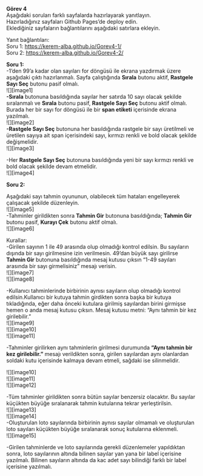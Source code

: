 **Görev 4**  
Aşağıdaki soruları farklı sayfalarda hazırlayarak yanıtlayın.  
Hazırladığınız sayfaları Github Pages’de deploy edin.  
Eklediğiniz sayfaların bağlantılarını aşağıdaki satırlara ekleyin.

Yanıt bağlantıları:  
Soru 1: https://kerem-alba.github.io/Gorev4-1/  
Soru 2: https://kerem-alba.github.io/Gorev4-2/

**Soru 1:**  
\-1’den 99’a kadar olan sayıları for döngüsü ile ekrana yazdırmak üzere aşağıdaki çıktı hazırlanmalı. Sayfa çalıştığında **Sırala** butonu aktif, **Rastgele Sayı Seç** butonu pasif olmalı.  
![][image1]  
**\-Sırala** butonuna basıldığında sayılar her satırda 10 sayı olacak şekilde sıralanmalı ve **Sırala** butonu pasif, **Rastgele Sayı Seç** butonu aktif olmalı.  
Burada her bir sayı for döngüsü ile bir **span etiketi** içerisinde ekrana yazılmalı.  
![][image2]  
**\-Rastgele Sayı Seç** butonuna her basıldığında rastgele bir sayı üretilmeli ve üretilen sayıya ait span içerisindeki sayı, kırmızı renkli ve bold olacak şekilde değişmelidir.  
![][image3]

\-Her **Rastgele Sayı Seç** butonuna basıldığında yeni bir sayı kırmızı renkli ve bold olacak şekilde devam etmelidir.  
![][image4]

**Soru 2:**

Aşağıdaki sayı tahmin oyununun, olabilecek tüm hataları engelleyerek çalışacak şekilde düzenleyin.  
![][image5]  
\-Tahminler girildikten sonra **Tahmin Gir** butonuna basıldığında; **Tahmin Gir** butonu pasif, **Kurayı Çek** butonu aktif olmalı.  
![][image6]

Kurallar:  
\-Girilen sayının 1 ile 49 arasında olup olmadığı kontrol edilsin. Bu sayıların dışında bir sayı girilmesine izin verilmesin. 49’dan büyük sayı girilirse **Tahmin Gir** butonuna basıldığında mesaj kutusu çıksın “1-49 sayıları arasında bir sayı girmelisiniz” mesajı verisin.  
![][image7]  
![][image8]

\-Kullanıcı tahminlerinde birbirinin aynısı sayıların olup olmadığı kontrol edilsin.Kullanıcı bir kutuya tahmin girdikten sonra başka bir kutuya tıkladığında, eğer daha önceki kutulara girilmiş sayılardan birini girmişse hemen o anda mesaj kutusu çıksın. Mesaj kutusu metni: “Aynı tahmin bir kez girilebilir.”  
![][image9]  
![][image10]  
![][image11]

\-Tahminler girilirken aynı tahminlerin girilmesi durumunda **“Aynı tahmin bir kez girilebilir.”** mesajı verildikten sonra, girilen sayılardan aynı olanlardan soldaki kutu içerisinde kalmaya devam etmeli, sağdaki ise silinmelidir.

![][image10]  
![][image11]  
![][image12]

\-Tüm tahminler girildikten sonra bütün sayılar benzersiz olacaktır. Bu sayılar küçükten büyüğe sıralanarak tahmin kutularına tekrar yerleştirilsin.  
![][image13]  
![][image14]  
\-Oluşturulan loto sayılarında birbirinin aynısı sayılar olmamalı ve oluşturulan loto sayıları küçükten büyüğe sıralanarak sonuç kutularına eklenmeli.  
![][image15]

\-Girilen tahminlerde ve loto sayılarında gerekli düzenlemeler yapıldıktan sonra, loto sayılarının altında bilinen sayılar yan yana bir label içerisine yazılmalı. Bilinen sayıların altında da kac adet sayı bilindiği farklı bir label içerisine yazılmalı.

